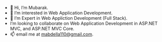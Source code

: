 - 👋 Hi, I’m Mubarak.
- 👀 I’m interested in Web Application Development.
- 🌱 I’m Expert in Web Appliction Development (Full Stack).
- I’m looking to collaborate on Web Application Development in ASP.NET MVC, and ASP.NET MVC Core. 
- 📫 email me at mabdella110@gmail.com.

<!---
mubarak440/mubarak440 is a ✨ special ✨ repository because its `README.md` (this file) appears on your GitHub profile.
You can click the Preview link to take a look at your changes.
--->
